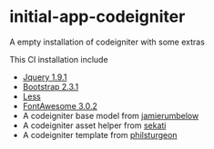 initial-app-codeigniter
=======================

A empty installation of codeigniter with some extras

This CI installation include
<ul>
<li><a target="_blank" href="http://jquery.com/">Jquery 1.9.1</a></li>
<li><a target="_blank" href="http://twitter.github.com/bootstrap/">Bootstrap 2.3.1</a></li>
<li><a target="_blank" href="http://lesscss.org/">Less</a></li>
<li><a target="_blank" href="http://lesscss.org/">FontAwesome 3.0.2</a></li>
<li>A codeigniter base model from <a target="_blank" href="https://github.com/jamierumbelow/codeigniter-base-model">jamierumbelow</a></li>
<li>A codeigniter asset helper from <a target="_blank" href="https://github.com/sekati/codeigniter-asset-helper">sekati</a></li>
<li>A codeigniter template from <a target="_blank" href="https://github.com/philsturgeon/codeigniter-template">philsturgeon</a></li>
</ul>

